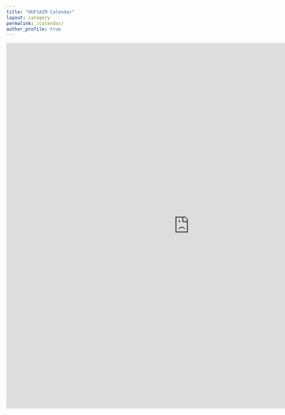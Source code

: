 ```yaml
---
title: "HUFSAIM Calendar"
layout: category
permalink: /calendar/
author_profile: true
---
```


<iframe src="https://calendar.google.com/calendar/embed?height=960&wkst=1&ctz=Asia%2FSeoul&showPrint=0&mode=MONTH&showTabs=0&title=HUFSAIM%20calendar&showTz=0&hl=en&showTitle=0&src=aHVmc2FpbUBnbWFpbC5jb20&src=a28uc291dGhfa29yZWEjaG9saWRheUBncm91cC52LmNhbGVuZGFyLmdvb2dsZS5jb20&color=%230078cc&color=%23F4511E" style="border-width:0" width="960" height="960" frameborder="0" scrolling="no"></iframe>